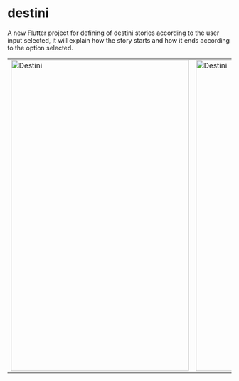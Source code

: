 # destini

A new Flutter project for defining of destini stories according to the user input selected, it will explain how the story starts and how it ends according to the option selected.


<table>
<tr>
 <td><img src="https://user-images.githubusercontent.com/54237095/175820371-8114ff14-a702-408d-aba3-d15d13c0c361.png" alt="Destini" width="400" height="700"/></td>
<td><img src="https://user-images.githubusercontent.com/54237095/175820363-606c81cb-1f79-40eb-8814-723dd48383c0.png" alt="Destini" width="400" height="700"/></td>
</tr>
</table> 
